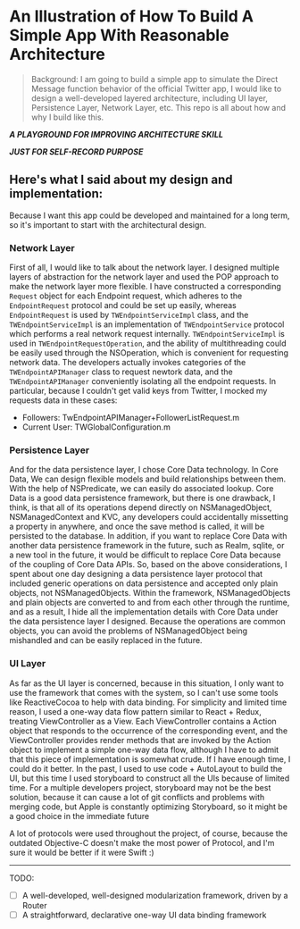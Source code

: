 # An Illustration of How To Build A Simple App With Reasonable Architecture

> Background: I am going to build a simple app to simulate the Direct Message function behavior of the official Twitter app, I would like to design a well-developed layered architecture, including UI layer, Persistence Layer, Network Layer, etc. This repo is all about how and why I build like this.

***A PLAYGROUND FOR IMPROVING ARCHITECTURE SKILL***

***JUST FOR SELF-RECORD PURPOSE***

##  Here's what I said about my design and implementation:

Because I want this app could be developed and maintained for a long term, so it's important to start with the architectural design.

### Network Layer
First of all, I would like to talk about the network layer. I designed multiple layers of abstraction for the network layer and used the POP approach to make the network layer more flexible. I have constructed a corresponding `Request` object for each Endpoint request, which adheres to the `EndpointRequest` protocol and could be set up easily, whereas `EndpointRequest` is used by `TWEndpointServiceImpl` class, and the `TWEndpointServiceImpl` is an implementation of `TWEndpointService` protocol which performs a real network request internally. `TWEndpointServiceImpl` is used in `TWEndpointRequestOperation`, and the ability of multithreading could be easily used through the NSOperation, which is convenient for requesting network data. The developers actually invokes categories of the `TWEndpointAPIManager` class to request newtork data, and the `TWEndpointAPIManager` conveniently isolating all the endpoint requests. In particular, because I couldn't get valid keys from Twitter, I mocked my requests data in these cases:
* Followers: TwEndpointAPIManager+FollowerListRequest.m 
* Current User: TWGlobalConfiguration.m

### Persistence Layer 

And for the data persistence layer, I chose Core Data technology. In Core Data, We can design flexible models and build relationships between them. With the help of NSPredicate, we can easily do associated lookup. Core Data is a good data persistence framework, but there is one drawback, I think, is that all of its operations depend directly on NSManagedObject, NSManagedContext and KVC, any developers could accidentally missetting a property in anywhere, and once the save method is called, it will be persisted to the database. In addition, if you want to replace Core Data with another data persistence framework in the future, such as Realm, sqlite, or a new tool in the future, it would be difficult to replace Core Data because of the coupling of Core Data APIs. So, based on the above considerations, I spent about one day designing a data persistence layer protocol that included generic operations on data persistence and accepted only plain objects, not NSManagedObjects. Within the framework, NSManagedObjects and plain objects are converted to and from each other through the runtime, and as a result, I hide all the implementation details with Core Data under the data persistence layer I designed. Because the operations are common objects, you can avoid the problems of NSManagedObject being mishandled and can be easily replaced in the future.

### UI Layer

As far as the UI layer is concerned, because in this situation, I only want to use the framework that comes with the system, so I can't use some tools like ReactiveCocoa to help with data binding. For simplicity and limited time reason, I used a one-way data flow pattern similar to React + Redux, treating ViewController as a View. Each ViewController contains a Action object that responds to the occurrence of the corresponding event, and the ViewController provides render methods that are invoked by the Action object to implement a simple one-way data flow, although I have to admit that this piece of implementation is somewhat crude. If I have enough time, I could do it better. In the past, I used to use code + AutoLayout to build the UI, but this time I used storyboard to construct all the UIs because of limited time. For a multiple developers project, storyboard may not be the best solution, because it can cause a lot of git conflicts and problems with merging code, but Apple is constantly optimizing Storyboard, so it might be a good choice in the immediate future

A lot of protocols were used throughout the project, of course, because the outdated Objective-C doesn't make the most power of Protocol, and I'm sure it would be better if it were Swift :)

---

TODO:
- [ ] A well-developed, well-designed modularization framework, driven by a Router
- [ ] A straightforward, declarative one-way UI data binding framework
